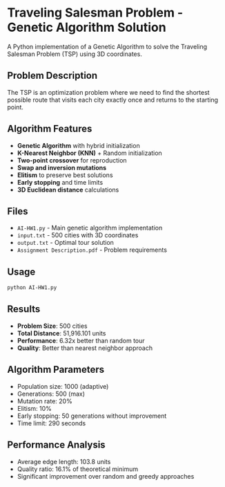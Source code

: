 # Traveling Salesman Problem - Genetic Algorithm Solution

A Python implementation of a Genetic Algorithm to solve the Traveling Salesman Problem (TSP) using 3D coordinates.

## Problem Description
The TSP is an optimization problem where we need to find the shortest possible route that visits each city exactly once and returns to the starting point.

## Algorithm Features
- **Genetic Algorithm** with hybrid initialization
- **K-Nearest Neighbor (KNN)** + Random initialization
- **Two-point crossover** for reproduction
- **Swap and inversion mutations**
- **Elitism** to preserve best solutions
- **Early stopping** and time limits
- **3D Euclidean distance** calculations

## Files
- `AI-HW1.py` - Main genetic algorithm implementation
- `input.txt` - 500 cities with 3D coordinates
- `output.txt` - Optimal tour solution
- `Assignment Description.pdf` - Problem requirements

## Usage
```bash
python AI-HW1.py
```

## Results
- **Problem Size**: 500 cities
- **Total Distance**: 51,916.101 units
- **Performance**: 6.32x better than random tour
- **Quality**: Better than nearest neighbor approach

## Algorithm Parameters
- Population size: 1000 (adaptive)
- Generations: 500 (max)
- Mutation rate: 20%
- Elitism: 10%
- Early stopping: 50 generations without improvement
- Time limit: 290 seconds

## Performance Analysis
- Average edge length: 103.8 units
- Quality ratio: 16.1% of theoretical minimum
- Significant improvement over random and greedy approaches
